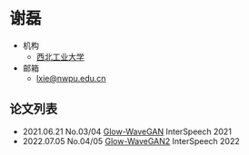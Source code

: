 # 谢磊

- 机构
  - [西北工业大学](../Institutions/NPU_西北工业大学.md)
- 邮箱
  - <lxie@nwpu.edu.cn>

## 论文列表

- 2021.06.21 No.03/04 [Glow-WaveGAN](../Models/E2E/2021.06.21_Glow-WaveGAN.md) InterSpeech 2021
- 2022.07.05 No.04/05 [Glow-WaveGAN2](../Models/E2E/2022.07.05_Glow-WaveGAN2.md) InterSpeech 2022